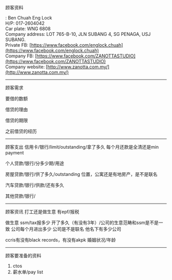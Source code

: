 顾客资料

: Ben Chuah Eng Lock  
H/P: 017-2604042  
Car plate: WNG 6808  
Company address: LOT 765-B-10, JLN SUBANG 4, SG PENAGA, USJ SUBANG.  
Private FB: [https://www.facebook.com/englock.chuah](https://www.facebook.com/englock.chuah)  
Company FB: [https://www.facebook.com/ZANOTTASTUDIO](https://www.facebook.com/ZANOTTASTUDIO)  
Company website: [http://www.zanotta.com.my/](http://www.zanotta.com.my/)

-----------------
顾客需求


要借的数额

借贷的理由

借贷的期限

之前借贷的经历


--------------
顾客支出
信用卡/银行/limit/outstanding/拿了多久
每个月还款是全清还是min payment

个人贷款/银行/分多少期/用途

房屋贷款/银行/供了多久/outstanding
位置，公寓还是有地房产，是不是联名

汽车贷款/银行/供款/还有多久

其他贷款/银行/

-----------
顾客资讯
打工还是做生意
有epf/报税

做生意 ssm/tax报多少
开了多久（有没有3年）/公司的生意范畴和ssm是不是一致
公司每个月进出多少
公司是不是联名
他名下有多少公司

ccris有没有black records，有没有akpk
婚姻状况/年龄

-------
顾客要准备的资料
1. ctos
2. 薪水单/pay list




